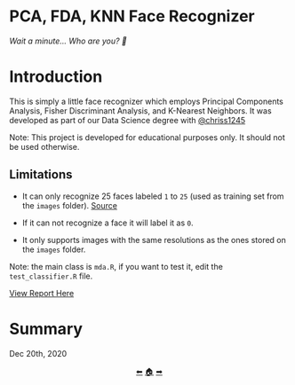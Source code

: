 # PCA, FDA, KNN Face Recognizer

*Wait a minute... Who are you? 🧐*

# Introduction

This is simply a little face recognizer which employs Principal Components Analysis, Fisher Discriminant Analysis, and K-Nearest Neighbors.
It was developed as part of our Data Science degree with [@chriss1245](https://github.com/chriss1245)

Note: This project is developed for educational purposes only. It should not be used otherwise.

## Limitations

- It can only recognize 25 faces labeled ``1`` to ``25`` (used as training set from the ``images`` folder). [Source](https://cmp.felk.cvut.cz/~spacelib/faces/faces96.html)

- If it can not recognize a face it will label it as ``0``.

- It only supports images with the same resolutions as the ones stored on the ``images`` folder.

Note: the main class is ``mda.R``, if you want to test it, edit the ``test_classifier.R`` file.

<a href="https://github.com/madebypixel02/face-recognizer_with_fda_pca_knn/blob/master/Assignment%202%20Report.pdf">View Report Here</a>

# Summary

Dec 20th, 2020

<p align="center">
  <a href="https://github.com/madebypixel02/Amazon-Management-Simulation-in-Python">&#11013;</a>
  <a href="https://github.com/madebypixel02/Uc3m-Projects">&#127968;</a>
  <a href="https://github.com/madebypixel02/Machine-Learning-Pacman">&#10145;</a>
</p>
